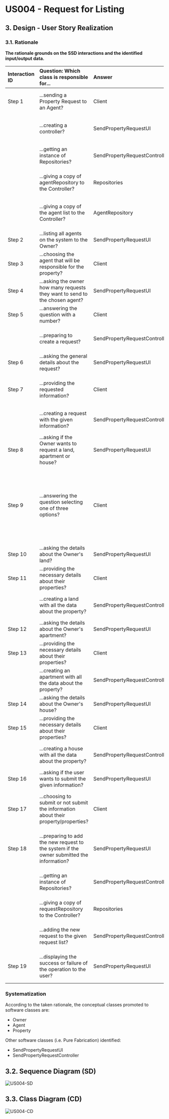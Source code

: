 # US004 - Request for Listing

## 3. Design - User Story Realization

### 3.1. Rationale

**The rationale grounds on the SSD interactions and the identified input/output data.**

| Interaction ID | Question: Which class is responsible for...                                                      | Answer                        | Justification (with patterns)                                                                                                                                                                                            |
|:---------------|:-------------------------------------------------------------------------------------------------|:------------------------------|:-------------------------------------------------------------------------------------------------------------------------------------------------------------------------------------------------------------------------|
| Step 1  		     | 	...sending a Property Request to an Agent?						                                                | Client                        | The Owner is a Client that will sell a property that they own.                                                                                                                                                           |
| 		             | ...creating a controller?                                                                        | SendPropertyRequestUI         | The UI will be the bridge between the user and the controller.                                                                                                                                                           |
|                | ...getting an instance of Repositories?                                                          | SendPropertyRequestController | The Controller is the bridge between the UI and the repositories.                                                                                                                                                        |
| 		             | ...giving a copy of agentRepository to the Controller?							                                    | Repositories                  | Repositories stores information about all kinds of repositories.                                                                                                                                                         |
| 		             | ...giving a copy of the agent list to the Controller?							                                     | AgentRepository               | The AgentRepository stores a list of all agents on the system.                                                                                                                                                           |
| Step 2  		     | 	...listing all agents on the system to the Owner?						                                         | SendPropertyRequestUI         | The UI is the bridge between the User and the Controller.                                                                                                                                                                |
| Step 3  		     | 	...choosing the agent that will be responsible for the property?						                          | Client                        | The Owner will choose an Agent that will publish it later (US2).                                                                                                                                                         |
| Step 4  		     | 	...asking the owner how many requests they want to send to the chosen agent?						              | SendPropertyRequestUI         | The UI is the bridge between the User and the Controller.                                                                                                                                                                |
| Step 5  		     | 	...answering the question with a number?						                                                  | Client                        | The Owner will be sending x requests to the agent.                                                                                                                                                                       |
| 		             | 	...preparing to create a request?						                                                         | SendPropertyRequestController | The Controller is responsible for processing data for the UI.                                                                                                                                                            |
| Step 6  		     | 	...asking the general details about the request?						                                          | SendPropertyRequestUI         | The UI is the bridge between the User and the Controller.                                                                                                                                                                |
| Step 7  		     | 	...providing the requested information?						                                                   | Client                        | The Owner will be the one deciding details like the price or commission value.                                                                                                                                           |
| 		             | 	...creating a request with the given information?						                                         | SendPropertyRequestController | The Controller is responsible for processing data for the UI.                                                                                                                                                            |
| Step 8  		     | 	...asking if the Owner wants to request a land, apartment or house?						                       | SendPropertyRequestUI         | The UI is the bridge between the User and the Controller.                                                                                                                                                                |
| Step 9  		     | 	...answering the question selecting one of three options?						                                 | Client                        | The Owner is the one that knows the details about their property/properties. (Selecting 'Land' will use Steps 10 and 11, selecting 'Apartment' will use Steps 12 and 13, and selecting 'House' will use Steps 14 and 15) |
| Step 10  	     | 	...asking the details about the Owner's land?						                                             | SendPropertyRequestUI         | The UI is the bridge between the User and the Controller.                                                                                                                                                                |
| Step 11 		     | 	...providing the necessary details about their properties?						                                | Client                        | The Owner is the one that knows the details about their property/properties.                                                                                                                                             |
| 		             | 	...creating a land with all the data about the property?						                                  | SendPropertyRequestController | The Controller is responsible for processing data for the UI.                                                                                                                                                            |
| Step 12  	     | 	...asking the details about the Owner's apartment?						                                        | SendPropertyRequestUI         | The UI is the bridge between the User and the Controller.                                                                                                                                                                |
| Step 13 		     | 	...providing the necessary details about their properties?						                                | Client                        | The Owner is the one that knows the details about their property/properties.                                                                                                                                             |
| 		             | 	...creating an apartment with all the data about the property?						                            | SendPropertyRequestController | The Controller is responsible for processing data for the UI.                                                                                                                                                            |
| Step 14  	     | 	...asking the details about the Owner's house?						                                            | SendPropertyRequestUI         | The UI is the bridge between the User and the Controller.                                                                                                                                                                |
| Step 15 		     | 	...providing the necessary details about their properties?						                                | Client                        | The Owner is the one that knows the details about their property/properties.                                                                                                                                             |
| 		             | 	...creating a house with all the data about the property?						                                 | SendPropertyRequestController | The Controller is responsible for processing data for the UI.                                                                                                                                                            |
| Step 16 		     | 	...asking if the user wants to submit the given information?						                              | SendPropertyRequestUI         | The UI is the bridge between the User and the Controller.                                                                                                                                                                |
| Step 17 		     | 	...choosing to submit or not submit the information about their property/properties?						      | Client                        | The Owner is the one that decides if they want to upload, or if they want to cancel the request.                                                                                                                         |
| Step 18 		     | 	...preparing to add the new request to the system if the owner submitted the information?						 | SendPropertyRequestUI         | The UI is responsible for connecting the user with the rest of the system and information.                                                                                                                               |
|                | ...getting an instance of Repositories?                                                          | SendPropertyRequestController | The Controller is the bridge between the UI and the repositories.                                                                                                                                                        |
| 		             | ...giving a copy of requestRepository to the Controller?							                                  | Repositories                  | Repositories stores information about all kinds of repositories.                                                                                                                                                         |
| 		             | 	...adding the new request to the given request list?						                                      | SendPropertyRequestController | The Controller is responsible for processing data for the UI.                                                                                                                                                            |
| Step 19 		     | 	...displaying the success or failure of the operation to the user?						                        | SendPropertyRequestUI         | The UI is responsible for displaying information and data to the user.                                                                                                                                                   |

### Systematization ##

According to the taken rationale, the conceptual classes promoted to software classes are:

* Owner
* Agent
* Property

Other software classes (i.e. Pure Fabrication) identified:
* SendPropertyRequestUI
* SendPropertyRequestController

## 3.2. Sequence Diagram (SD)

![US004-SD](svg/US004-SD.svg)

## 3.3. Class Diagram (CD)

![US004-CD](svg/US004-CD.svg)
